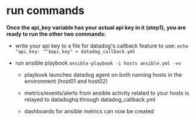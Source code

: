 
# run commands
**Once the api_key variable has your actual api key in it (step1), you are ready to run the other two commands:**

  * write your api key to a file for datadog's callback feature to use:
`echo "api_key: ""$api_key" > datadog_callback.yml`

  * run ansible playbook `ansible-playbook -i hosts ansible.yml -vv`

    * playbook launches datadog agent on both running hosts in the environment (host01 and host02)

    * metrics/events/alerts from ansible activity related to your hosts is relayed to datadoghq through datadog_callback.yml

    * dashboards for ansible metrics can now be created
